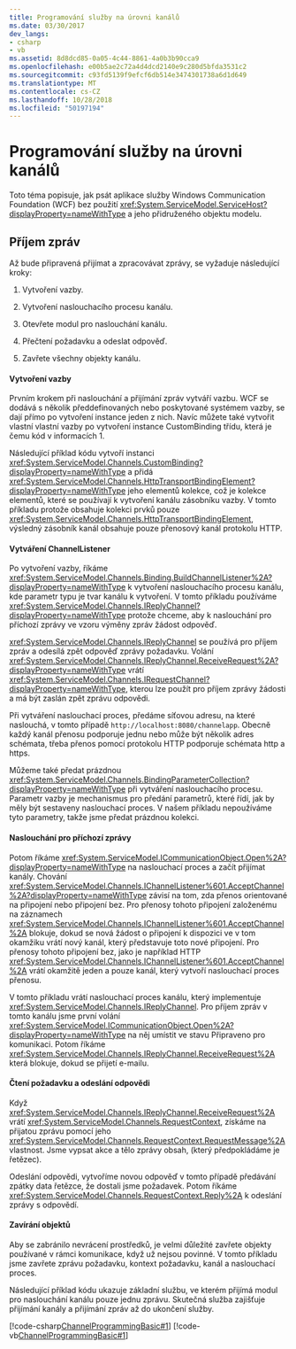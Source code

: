 ```yaml
---
title: Programování služby na úrovni kanálů
ms.date: 03/30/2017
dev_langs:
- csharp
- vb
ms.assetid: 8d8dcd85-0a05-4c44-8861-4a0b3b90cca9
ms.openlocfilehash: e00b5ae2c72a4d4dcd2140e9c280d5bfda3531c2
ms.sourcegitcommit: c93fd5139f9efcf6db514e3474301738a6d1d649
ms.translationtype: MT
ms.contentlocale: cs-CZ
ms.lasthandoff: 10/28/2018
ms.locfileid: "50197194"
---
```

# <a name="service-channel-level-programming"></a>Programování služby na úrovni kanálů
Toto téma popisuje, jak psát aplikace služby Windows Communication Foundation (WCF) bez použití <xref:System.ServiceModel.ServiceHost?displayProperty=nameWithType> a jeho přidruženého objektu modelu.  
  
## <a name="receiving-messages"></a>Příjem zpráv  
 Až bude připravená přijímat a zpracovávat zprávy, se vyžaduje následující kroky:  
  
1.  Vytvoření vazby.  
  
2.  Vytvoření naslouchacího procesu kanálu.  
  
3.  Otevřete modul pro naslouchání kanálu.  
  
4.  Přečtení požadavku a odeslat odpověď.  
  
5.  Zavřete všechny objekty kanálu.  
  
#### <a name="creating-a-binding"></a>Vytvoření vazby  
 Prvním krokem při naslouchání a přijímání zpráv vytváří vazbu. WCF se dodává s několik předdefinovaných nebo poskytované systémem vazby, se dají přímo po vytvoření instance jeden z nich. Navíc můžete také vytvořit vlastní vlastní vazby po vytvoření instance CustomBinding třídu, která je čemu kód v informacích 1.  
  
 Následující příklad kódu vytvoří instanci <xref:System.ServiceModel.Channels.CustomBinding?displayProperty=nameWithType> a přidá <xref:System.ServiceModel.Channels.HttpTransportBindingElement?displayProperty=nameWithType> jeho elementů kolekce, což je kolekce elementů, které se používají k vytvoření kanálu zásobníku vazby. V tomto příkladu protože obsahuje kolekci prvků pouze <xref:System.ServiceModel.Channels.HttpTransportBindingElement>, výsledný zásobník kanál obsahuje pouze přenosový kanál protokolu HTTP.  
  
#### <a name="building-a-channellistener"></a>Vytváření ChannelListener  
 Po vytvoření vazby, říkáme <xref:System.ServiceModel.Channels.Binding.BuildChannelListener%2A?displayProperty=nameWithType> k vytvoření naslouchacího procesu kanálu, kde parametr typu je tvar kanálu k vytvoření. V tomto příkladu používáme <xref:System.ServiceModel.Channels.IReplyChannel?displayProperty=nameWithType> protože chceme, aby k naslouchání pro příchozí zprávy ve vzoru výměny zpráv žádost odpověď.  
  
 <xref:System.ServiceModel.Channels.IReplyChannel> se používá pro příjem zpráv a odesílá zpět odpověď zprávy požadavku. Volání <xref:System.ServiceModel.Channels.IReplyChannel.ReceiveRequest%2A?displayProperty=nameWithType> vrátí <xref:System.ServiceModel.Channels.IRequestChannel?displayProperty=nameWithType>, kterou lze použít pro příjem zprávy žádosti a má být zaslán zpět zprávu odpovědi.  
  
 Při vytváření naslouchací proces, předáme síťovou adresu, na které naslouchá, v tomto případě `http://localhost:8080/channelapp`. Obecně každý kanál přenosu podporuje jednu nebo může být několik adres schémata, třeba přenos pomocí protokolu HTTP podporuje schémata http a https.  
  
 Můžeme také předat prázdnou <xref:System.ServiceModel.Channels.BindingParameterCollection?displayProperty=nameWithType> při vytváření naslouchacího procesu. Parametr vazby je mechanismus pro předání parametrů, které řídí, jak by měly být sestaveny naslouchací proces. V našem příkladu nepoužíváme tyto parametry, takže jsme předat prázdnou kolekci.  
  
#### <a name="listening-for-incoming-messages"></a>Naslouchání pro příchozí zprávy  
 Potom říkáme <xref:System.ServiceModel.ICommunicationObject.Open%2A?displayProperty=nameWithType> na naslouchací proces a začít přijímat kanály. Chování <xref:System.ServiceModel.Channels.IChannelListener%601.AcceptChannel%2A?displayProperty=nameWithType> závisí na tom, zda přenos orientované na připojení nebo připojení bez. Pro přenosy tohoto připojení založenému na záznamech <xref:System.ServiceModel.Channels.IChannelListener%601.AcceptChannel%2A> blokuje, dokud se nová žádost o připojení k dispozici ve v tom okamžiku vrátí nový kanál, který představuje toto nové připojení. Pro přenosy tohoto připojení bez, jako je například HTTP <xref:System.ServiceModel.Channels.IChannelListener%601.AcceptChannel%2A> vrátí okamžitě jeden a pouze kanál, který vytvoří naslouchací proces přenosu.  
  
 V tomto příkladu vrátí naslouchací proces kanálu, který implementuje <xref:System.ServiceModel.Channels.IReplyChannel>. Pro příjem zpráv v tomto kanálu jsme první volání <xref:System.ServiceModel.ICommunicationObject.Open%2A?displayProperty=nameWithType> na něj umístit ve stavu Připraveno pro komunikaci. Potom říkáme <xref:System.ServiceModel.Channels.IReplyChannel.ReceiveRequest%2A> která blokuje, dokud se přijetí e-mailu.  
  
#### <a name="reading-the-request-and-sending-a-reply"></a>Čtení požadavku a odeslání odpovědi  
 Když <xref:System.ServiceModel.Channels.IReplyChannel.ReceiveRequest%2A> vrátí <xref:System.ServiceModel.Channels.RequestContext>, získáme na přijatou zprávu pomocí jeho <xref:System.ServiceModel.Channels.RequestContext.RequestMessage%2A> vlastnost. Jsme vypsat akce a tělo zprávy obsah, (který předpokládáme je řetězec).  
  
 Odeslání odpovědi, vytvoříme novou odpověď v tomto případě předávání zpátky data řetězce, že dostali jsme požadavek. Potom říkáme <xref:System.ServiceModel.Channels.RequestContext.Reply%2A> k odeslání zprávy s odpovědí.  
  
#### <a name="closing-objects"></a>Zavírání objektů  
 Aby se zabránilo nevrácení prostředků, je velmi důležité zavřete objekty používané v rámci komunikace, když už nejsou povinné. V tomto příkladu jsme zavřete zprávu požadavku, kontext požadavku, kanál a naslouchací proces.  
  
 Následující příklad kódu ukazuje základní službu, ve kterém přijímá modul pro naslouchání kanálu pouze jednu zprávu. Skutečná služba zajišťuje přijímání kanály a přijímání zpráv až do ukončení služby.  
  
 [!code-csharp[ChannelProgrammingBasic#1](../../../../samples/snippets/csharp/VS_Snippets_CFX/channelprogrammingbasic/cs/serviceprogram.cs#1)]
 [!code-vb[ChannelProgrammingBasic#1](../../../../samples/snippets/visualbasic/VS_Snippets_CFX/channelprogrammingbasic/vb/serviceprogram.vb#1)]
